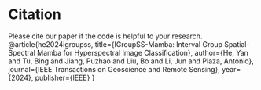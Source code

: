 # Citation
Please cite our paper if the code is helpful to your research.
@article{he2024igroupss,
  title={IGroupSS-Mamba: Interval Group Spatial-Spectral Mamba for Hyperspectral Image Classification},
  author={He, Yan and Tu, Bing and Jiang, Puzhao and Liu, Bo and Li, Jun and Plaza, Antonio},
  journal={IEEE Transactions on Geoscience and Remote Sensing},
  year={2024},
  publisher={IEEE}
}

